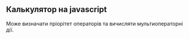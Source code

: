 ## Калькулятор на javascript

Mоже визначати пріорітет операторів та вичисляти мультиоператорні дії.
